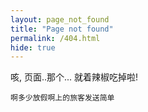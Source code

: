 ```yaml
---
layout: page_not_found
title: "Page not found"
permalink: /404.html
hide: true
---
```


咳, 页面..那个...
就着辣椒吃掉啦!

```
啊多少放假啊上的旅客发送简单
```